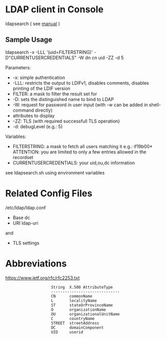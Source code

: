 # LDAP client in Console

ldapsearch ( see [manual](https://linux.die.net/man/1/ldapsearch) )

## Sample Usage

ldapsearch -x -LLL '(uid=FILTERSTRING)' -D"CURRENTUSERCREDENTIALS" -W dn cn uid -ZZ -d 5

Parameters: 

* -x: simple authentication
* -LLL: restricts the output to LDIFv1, disables comments, disables printing of the LDIF version
* FILTER: a mask to filter the result set for
* -D: sets the distinguished name to bind to LDAP
* -W: request for password in user input (with -w can be added in shell-command directly)
* attributes to display
* -ZZ: TLS (with required successfull TLS operation)
* -d: debugLevel (e.g.: 5)


Variables: 

* FILTERSTRING: a mask to fetch all users matching it e.g.: if19b00* \
  ATTENTION: you are limited to only a few entries allowed in the recordset
* CURRENTUSERCREDENTIALS: your uid,ou,dc information


see ldapsearch.sh using environment variables

# Related Config Files

/etc/ldap/ldap.conf

* Base dc
* URI ldap-uri

and

* TLS settings

# Abbreviations

https://www.ietf.org/rfc/rfc2253.txt

```
                    String  X.500 AttributeType
                    ------------------------------
                    CN      commonName
                    L       localityName
                    ST      stateOrProvinceName
                    O       organizationName
                    OU      organizationalUnitName
                    C       countryName
                    STREET  streetAddress
                    DC      domainComponent
                    UID     userid
```
